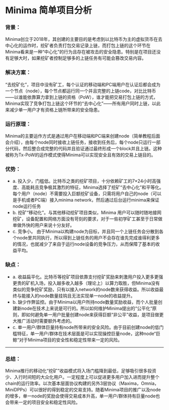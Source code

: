 
# Minima 简单项目分析





### 背景：
Minima创立于2018年，其创建的主要目的是考虑到以比特币为主的虚拟货币在去中心化的运作时，挖矿者负责打包交易记录上链，而打包上链的这个环节在Minima看来是一种“中心化”的行为且存在被攻击的安全隐患。特别是在项目还没有足够大时，如果挖矿者控制足够多的上链任务有可能会篡改交易内容。

### 解决方案：
“去挖矿化”，项目中没有矿工，每个认证的移动端和PC端用户在认证后都会成为一个节点（node），每个节点都运行同一个并且完整的上链code，对比比特币——以谁能依靠算力拿到上链的资格（PoW），谁才能把交易打包上链的方式，Minima实现了竞争打包上链这个环节的“去中心化”——所有用户同时上链，以此来减少单一用户才有资格上链所带来的安全隐患。

### 运行原理：
Minima的主要运作方式是通过用户在移动端和PC端来创建node（简单教程后面会介绍），由每个node同时接收上链任务，接收到任务后，每个node只运行一部分代码，然后整合成完整的代码并且验证通过最终形成一个block并且上链。这种被称为Tx-PoW的运作模式使得Minima可以实现安全且有效的交易上链目的。

### 优势：
- a. 投入少，门槛低。比特币之类的挖矿项目，十分依赖矿工的7×24小时高强度、高能耗且竞争极其激烈的特征，Minima选择了挖矿“去中心化”和平等化。每个用户（node）不需要投入巨额挖矿设备，只需将用户自己的node（可以是手机或者PC端）接入minima network，然后通过后台运行minima来保证node运行任务
- b. 挖矿“移动化”。与其他移动挖矿项目类似，Minima 用户可以随时随地接网挖矿，设备配置和网络方面没有苛刻的要求，对于一些初学矿工甚至于日常做单做外快的用户来说十分友好。
- c. 竞争小。 由于Minima以构建node为目标，并且同一个上链任务会分散到各个node里共同执行，所以得到上链任务的用户不会存在谁先完成谁得利更多的情况，也就减少了来自于运行node设备的竞争压力，从而保障了基本的收益平均。

### 缺点：
- a. 收益扁平化。比特币等挖矿项目依靠支付挖矿奖励来刺激用户投入更多更强更贵的矿机入场，投入越多收入越多（理论上）以算力取胜，但Minima没有类似的竞争挖矿奖励，只有以接入network的node数来获得收益。所以收益最终与能接入的node数量挂钩且无法实现单一node的收益提升。
- b. 缺少作弊监控。由于Minima以用户所持node数量奖励收益，而个人批量创建新node在技术上来说是可行的。所以如何维护Minima提出的“公平化“原则，即如何避免单一用户批量创建node来获得巨额“非公平”收益，是项目做更大推广活动时需要额外考虑的。
- c. 单一用户/群体巨量持有node所带来的安全风险。由于目前创建node的低门槛特征，单一用户/群体在技术层面是可以实现操控巨量node，这种node“巨鲸“对于Minima项目的安全性和稳定性带来一定的风险。

---

### 总结：
Minima推行的移动化“挖矿”收益模式将入场门槛降到最低，足够吸引很多投资少、入行时间短的大众化用户。一定程度上可以促进更多用户加入进而提升整个chain的运行效率。以次基本层面协议构建的另外3层协议（Maxima，Omnia，MiniDPPs）可以很好的得到稳定的交易支持。随着Minima项目的推广以及node的增多，单一node的奖励会使得交易成本升高，单一用户/群体持有巨量node也会带来一定的项目安全和稳定性风险。
